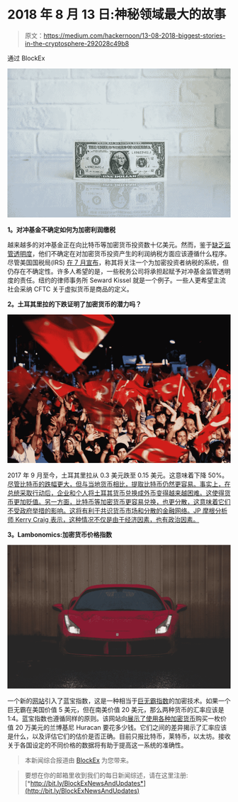 # 2018 年 8 月 13 日:神秘领域最大的故事

> 原文：<https://medium.com/hackernoon/13-08-2018-biggest-stories-in-the-cryptosphere-292028c49b8>

通过 BlockEx

![](img/91bd75b503ddacb7e3f8e3b90399bf7c.png)

**1。对冲基金不确定如何为加密利润缴税**

越来越多的对冲基金正在向比特币等加密货币投资数十亿美元。然而，鉴于[缺乏监管透明度](https://www.bloomberg.com/news/articles/2018-08-13/for-hedge-funds-bitcoin-investing-is-creating-tax-predicaments)，他们不确定在对加密货币投资产生的利润纳税方面应该遵循什么程序。尽管美国国税局(IRS) [在 7 月宣布](https://www.lexology.com/library/detail.aspx?g=ca12609a-8a8a-4a3f-bc1b-ba08ca8b4d36)，称其将关注一个为加密投资者纳税的系统，但仍存在不确定性。许多人希望的是，一些税务公司将承担起赋予对冲基金监管透明度的责任。纽约的律师事务所 Seward Kissel 就是一个例子。一些人更希望主流社会采纳 CFTC 关于虚拟货币是商品的定义。

**2。土耳其里拉的下跌证明了加密货币的潜力吗？**

![](img/3253e7b9bf54905324935cf9a2ddfc98.png)

2017 年 9 月至今，土耳其里拉从 0.3 美元跌至 0.15 美元。这意味着下降 50%。[尽管比特币的跌幅更大，但与当地货币相比，提取比特币仍然更容易。事实上，在总统采取行动后，企业和个人将土耳其货币兑换成外币变得越来越困难。这使得货币更加贬值。另一方面，比特币等加密货币更容易兑换，也更分散，这意味着它们不受政府举措的影响。这将有利于共识货币市场和分散的金融网络。JP 摩根分析师 Kerry Craig 表示，这种情况不仅是由于经济因素，也有政治因素。](https://www.newsbtc.com/2018/08/13/does-50-decline-in-the-turkish-lira-prove-bitcoin-is-better-than-fiat/)

**3。Lambonomics:加密货币价格指数**

![](img/778ab02c193d2a74f0aa9a84a79315f4.png)

一个新的[网站](http://lamboindex.com/)引入了蓝宝指数，这是一种相当于[巨无霸指数](https://www.investopedia.com/ask/answers/09/big-mac-index.asp)的加密技术。如果一个巨无霸在美国价值 5 美元，但在南美价值 20 美元，那么两种货币的汇率应该是 1:4。蓝宝指数也遵循同样的原则。该网站向[展示了使用各种加密货币](https://thenextweb.com/hardfork/2018/08/13/lambonomics-cryptocurrency-theory/)购买一枚价值 20 万美元的兰博基尼 Huracan 要花多少钱。它们之间的差异揭示了汇率应该是什么，以及评估它们的估价是否正确。目前只报比特币，莱特币，以太坊。接收关于各国设定的不同价格的数据将有助于提高这一系统的准确性。

> 本新闻综合报道由 [BlockEx](http://bit.ly/BlockEx_) 为您带来。

> 要想在你的邮箱里收到我们的每日新闻综述，请在这里注册:[*http://bit.ly/BlockExNewsAndUpdates*](http://bit.ly/BlockExNewsAndUpdates)
